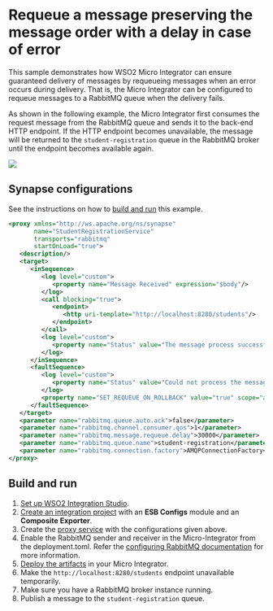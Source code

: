 # Requeue a message preserving the message order with a delay in case of error

This sample demonstrates how WSO2 Micro Integrator can ensure guaranteed delivery of messages by requeueing messages when an error occurs during delivery. That is, the Micro Integrator can be configured to requeue messages to a RabbitMQ queue when the delivery fails. 

As shown in the following example, the Micro Integrator first consumes the request message from the RabbitMQ queue and sends it to the back-end HTTP endpoint. If the HTTP endpoint becomes unavailable, the message will be returned
to the `student-registration` queue in the RabbitMQ broker until the endpoint becomes available again.

<img src="{{base_path}}/assets/img/integrate/rabbitmq/rabbitmq-requeue-messages.png">

## Synapse configurations

See the instructions on how to [build and run](#build-and-run) this example.

```xml
<proxy xmlns="http://ws.apache.org/ns/synapse"
       name="StudentRegistrationService"
       transports="rabbitmq"
       startOnLoad="true">
   <description/>
   <target>
      <inSequence>
         <log level="custom">
            <property name="Message Received" expression="$body"/>
         </log>
         <call blocking="true">
            <endpoint>
               <http uri-template="http://localhost:8280/students"/>
            </endpoint>
         </call>
         <log level="custom">
            <property name="Status" value="The message process successfully"/>
         </log>
      </inSequence>
      <faultSequence>
         <log level="custom">
            <property name="Status" value="Could not process the message"/>
         </log>
         <property name="SET_REQUEUE_ON_ROLLBACK" value="true" scope="axis2"/>
      </faultSequence>
   </target>
   <parameter name="rabbitmq.queue.auto.ack">false</parameter>
   <parameter name="rabbitmq.channel.consumer.qos">1</parameter>
   <parameter name="rabbitmq.message.requeue.delay">30000</parameter>
   <parameter name="rabbitmq.queue.name">student-registration</parameter>
   <parameter name="rabbitmq.connection.factory">AMQPConnectionFactory</parameter>
</proxy>
```

## Build and run

1. [Set up WSO2 Integration Studio](../../../../develop/installing-WSO2-Integration-Studio).
2. [Create an integration project](../../../../develop/create-integration-project) with an <b>ESB Configs</b> module and an <b>Composite Exporter</b>.
3. Create the [proxy service](../../../../develop/creating-artifacts/creating-a-proxy-service) with the configurations given above.
4. Enable the RabbitMQ sender and receiver in the Micro-Integrator from the deployment.toml. Refer the 
 [configuring RabbitMQ documentation](../../../setup/brokers/configure-with-rabbitMQ) for more information.
5. [Deploy the artifacts](../../../../develop/deploy-artifacts) in your Micro Integrator.
6. Make the `http://localhost:8280/students` endpoint unavailable temporarily. 
7. Make sure you have a RabbitMQ broker instance running.
8. Publish a message to the `student-registration` queue.
